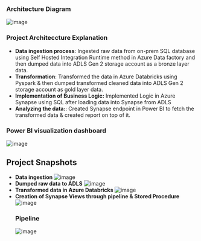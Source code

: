 ### Architecture Diagram
![image](https://github.com/ambergupta1199/Product_Sales_Analysis/assets/79975210/9f7ca380-907e-44c2-ac05-ef1d95014669)
### Project Architeccture Explanation
- **Data ingestion process**: Ingested raw data from on-prem SQL database using Self Hosted Integration Runtime method in Azure Data factory and then dumped data into ADLS Gen 2 storage account as a bronze layer data.
- **Transformation**: Transformed the data in Azure Databricks using Pyspark & then dumped transformed cleaned data into ADLS Gen 2 storage account as gold layer data.
- **Implementation of Business Logic:** Implemented Logic in Azure Synapse using SQL after loading data into Synapse from ADLS
- **Analyzing the data:**: Created Synapse endpoint in Power BI to fetch the transformed data & created report on top of it.
### Power BI visualization dashboard
  ![image](https://github.com/ambergupta1199/Product_Sales_Analysis/assets/79975210/76ad1952-526f-49d6-93c5-00dc5b4f4147)
## Project Snapshots
- **Data ingestion**
![image](https://github.com/ambergupta1199/Product_Sales_Analysis/assets/79975210/9ca2a761-56df-42f3-a7e3-41944fc85fa2)
- **Dumped raw data to ADLS**
  ![image](https://github.com/ambergupta1199/Product_Sales_Analysis/assets/79975210/3c28e9fc-b7f5-419d-8629-ff83730b1407)
- **Transformed data in Azure Databricks**
  ![image](https://github.com/ambergupta1199/Product_Sales_Analysis/assets/79975210/633024ca-0026-4ef6-85c7-e5cbed7a4783)
- **Creation of Synapse Views through pipeline & Stored Procedure**
  ![image](https://github.com/ambergupta1199/Product_Sales_Analysis/assets/79975210/1a3bbefc-866f-41f3-ac4c-47504d57dcbf)
  ### Pipeline
  ![image](https://github.com/ambergupta1199/Product_Sales_Analysis/assets/79975210/b717a4d5-430e-466c-8d4c-73c114432896)

  






